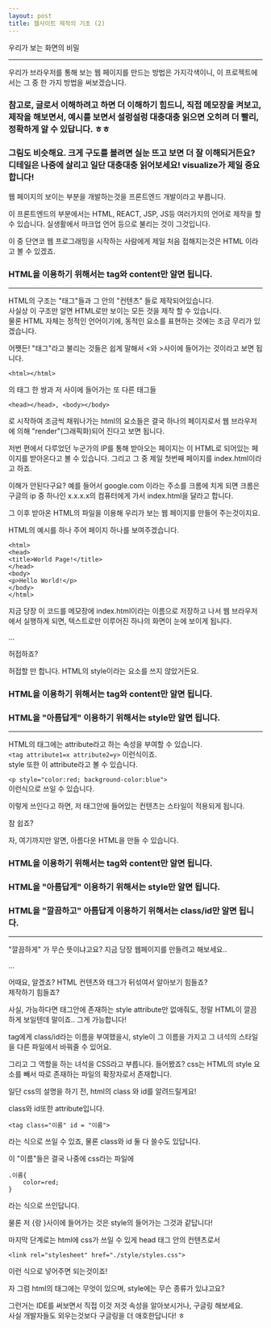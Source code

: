 ```yaml
---
layout: post
title: 웹사이트 제작의 기초 (2)
---
```


우리가 보는 화면의 비밀

------------------------
우리가 브라우저를 통해 보는 웹 페이지를 만드는 방법은 가지각색이니, 이 프로젝트에서는 그 중 한 가지 방법을 써보겠습니다.

### 참고로, 글로서 이해하려고 하면 더 이해하기 힘드니, 직접 메모장을 켜보고, 제작을 해보면서, 예시를 보면서 설렁설렁 대충대충 읽으면 오히려 더 빨리, 정확하게 알 수 있답니다. ㅎㅎ

### 그림도 비슷해요. 크게 구도를 볼려면 실눈 뜨고 보면 더 잘 이해되거든요? 디테일은 나중에 살리고 일단 대충대충 읽어보세요! visualize가 제일 중요합니다!

웹 페이지의 보이는 부분을 개발하는것을 프론트엔드 개발이라고 부릅니다.

이 프론트엔드의 부분에서는 HTML, REACT, JSP, JS등 여러가지의 언어로 제작을 할 수 있습니다. 실생활에서 마크업 언어 등으로 불리는 것이 그것입니다.

이 중 단연코 웹 프로그래밍을 시작하는 사람에게 제일 처음 접해지는것은 HTML 이라고 볼 수 있겠죠.


### HTML을 이용하기 위해서는 tag와 content만 알면 됩니다.
-----------------

HTML의 구조는 "태그"들과 그 안의 "컨텐츠" 들로 제작되어있습니다.  
사실상 이 구조만 알면 HTML로만 보이는 모든 것을 제작 할 수 있습니다.  
물론 HTML 자체는 정적인 언어이기에, 동적인 요소를 표현하는 것에는 조금 무리가 있겠습니다.

어쨋든! "태그"라고 불리는 것들은 쉽게 말해서 <와 >사이에 들어가는 것이라고 보면 됩니다.    <br>

```
<html></html>
```
의 태그 한 쌍과 저 사이에 들어가는 또 다른 태그들
```
<head></head>, <body></body>
```
로 시작하여 조금씩 채워나가는 html의 요소들은 결국 하나의 페이지로서 웹 브라우저에 의해 "render"(그래픽화)되어 진다고 보면 됩니다.

저번 편에서 다루었던 누군가의 IP를 통해 받아오는 페이지는 이 HTML로 되어있는 페이지를 받아온다고 볼 수 있습니다. 그리고 그 중 제일 첫번째 페이지를 index.html이라고 하죠.

이해가 안된다구요? 예를 들어서 google.com 이라는 주소를 크롬에 치게 되면 크롬은 구글의 ip 중 하나인 x.x.x.x의 컴퓨터에게 가서 index.html을 달라고 합니다.

그 이후 받아온 HTML의 파일을 이용해 우리가 보는 웹 페이지를 만들어 주는것이지요.

HTML의 예시를 하나 주어 페이지 하나를 보여주겠습니다.
```
<html>
<head>
<title>World Page!</title>
</head>
<body>
<p>Hello World!</p>
</body>
</html>
```
지금 당장 이 코드를 메모장에 index.html이라는 이름으로 저장하고 나서
웹 브라우저에서 실행하게 되면, 텍스트로만 이루어진 하나의 화면이 눈에 보이게 됩니다.

...

허접하죠?

허접할 만 합니다. HTML의 style이라는 요소를 쓰지 않았거든요.


### HTML을 이용하기 위해서는 tag와 content만 알면 됩니다.
### HTML을 "아름답게" 이용하기 위해서는 style만 알면 됩니다.
---------------------

HTML의 태그에는 attribute라고 하는 속성을 부여할 수 있습니다.  
```<tag attribute1=x attribute2=y>``` 이런식이죠.  
style 또한 이 attribute라고 볼 수 있습니다.

```<p style="color:red; background-color:blue">```  
이런식으로 쓰일 수 있습니다.

이렇게 쓰인다고 하면, 저 태그안에 들어있는 컨텐츠는 스타일이 적용되게 됩니다.

참 쉽죠?

자, 여기까지만 알면, 아름다운 HTML을 만들 수 있습니다.


### HTML을 이용하기 위해서는 tag와 content만 알면 됩니다.
### HTML을 "아름답게" 이용하기 위해서는 style만 알면 됩니다.
### HTML을 "깔끔하고" 아름답게 이용하기 위해서는 class/id만 알면 됩니다.
----------------------

"깔끔하게" 가 무슨 뜻이냐고요? 지금 당장 웹페이지를 만들려고 해보세요..

...

어때요, 알겠죠? HTML 컨텐츠와 태그가 뒤섞여서 알아보기 힘들죠?  
제작하기 힘들죠?

사실, 가능하다면 태그안에 존재하는 style attribute만 없애줘도, 정말 HTML이 깔끔하게 보일텐데 말이죠.. 그게 가능합니다!

tag에게 class/id라는 이름을 부여했을시, style이 그 이름을 가지고 그 녀석의 스타일을 다른 파일에서 바꿔줄 수 있어요.  

그리고 그 역할을 하는 녀석을 CSS라고 부릅니다. 들어봤죠? css는 HTML의 style 요소를 빼서 따로 존재하는 파일의 확장자로서 존재합니다.

일단 css의 설명을 하기 전, html의 class 와 id를 알려드릴게요!

class와 id또한 attribute입니다.
```
<tag class="이름" id = "이름">
```
라는 식으로 쓰일 수 있죠, 물론 class와 id 둘 다 쓸수도 있답니다.

이 "이름"들은 결국 나중에 css라는 파일에
```
.이름{
	color=red;
}
```
라는 식으로 쓰인답니다.  

물론 저 {랑 }사이에 들어가는 것은 style의 들어가는 그것과 같답니다!

마지막 단계로는 html에 css가 쓰일 수 있게 head 태그 안의 컨텐츠로서
```
<link rel="stylesheet" href="./style/styles.css">
```
이런 식으로 넣어주면 되는것이죠!

자 그럼 html의 태그에는 무엇이 있으며, style에는 무슨 종류가 있냐고요?

그런거는 IDE를 써보면서 직접 이것 저것 속성을 알아보시거나, 구글링 해보세요.  
사실 개발자들도 외우는것보다 구글링을 더 애호한답니다! ㅎ